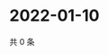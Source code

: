 # 2022-01-10

共 0 条

<!-- BEGIN WEIBO -->
<!-- 最后更新时间 Mon Jan 10 2022 03:11:52 GMT+0800 (China Standard Time) -->

<!-- END WEIBO -->

